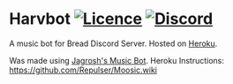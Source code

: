# Harvbot [![Licence](https://img.shields.io/badge/license-GPL--3.0-brightgreen.svg)](https://github.com/arcade-master/arcade/blob/master/LICENSE) [![Discord](https://discordapp.com/api/guilds/524047249408393216/widget.png)](https://discord.gg/BF3ua9q)
A music bot for Bread Discord Server. Hosted on [Heroku](heroku.com).



Was made using [Jagrosh's Music Bot](https://github.com/jagrosh/MusicBot).
Heroku Instructions: https://github.com/Repulser/Moosic.wiki


